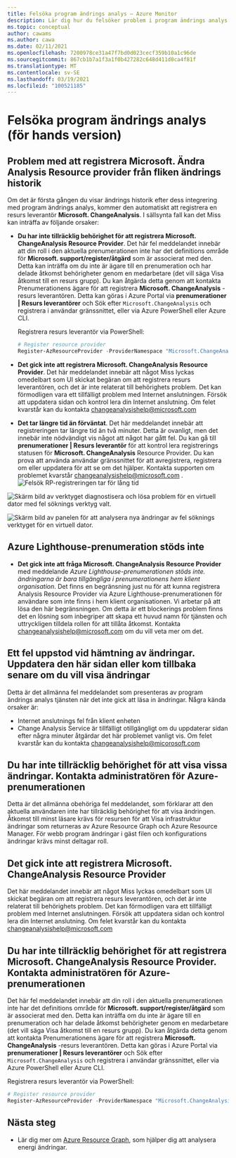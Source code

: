 ```yaml
---
title: Felsöka program ändrings analys – Azure Monitor
description: Lär dig hur du felsöker problem i program ändrings analys.
ms.topic: conceptual
author: cawams
ms.author: cawa
ms.date: 02/11/2021
ms.openlocfilehash: 7200978ce31a47f7bd0d023cecf359b10a1c96de
ms.sourcegitcommit: 867cb1b7a1f3a1f0b427282c648d411d0ca4f81f
ms.translationtype: MT
ms.contentlocale: sv-SE
ms.lasthandoff: 03/19/2021
ms.locfileid: "100521185"
---
```

# <a name="troubleshoot-application-change-analysis-preview"></a>Felsöka program ändrings analys (för hands version)

## <a name="having-trouble-registering-microsoft-change-analysis-resource-provider-from-change-history-tab"></a>Problem med att registrera Microsoft. Ändra Analysis Resource provider från fliken ändrings historik

Om det är första gången du visar ändrings historik efter dess integrering med program ändrings analys, kommer den automatiskt att registrera en resurs leverantör **Microsoft. ChangeAnalysis**. I sällsynta fall kan det Miss kan inträffa av följande orsaker:

- **Du har inte tillräcklig behörighet för att registrera Microsoft. ChangeAnalysis Resource Provider**. Det här fel meddelandet innebär att din roll i den aktuella prenumerationen inte har det definitions område för **Microsoft. support/register/åtgärd** som är associerat med den. Detta kan inträffa om du inte är ägare till en prenumeration och har delade åtkomst behörigheter genom en medarbetare (det vill säga Visa åtkomst till en resurs grupp). Du kan åtgärda detta genom att kontakta Prenumerationens ägare för att registrera **Microsoft. ChangeAnalysis** -resurs leverantören. Detta kan göras i Azure Portal via **prenumerationer | Resurs leverantörer** och Sök efter ```Microsoft.ChangeAnalysis``` och registrera i användar gränssnittet, eller via Azure PowerShell eller Azure CLI.

    Registrera resurs leverantör via PowerShell:
    ```PowerShell
    # Register resource provider
    Register-AzResourceProvider -ProviderNamespace "Microsoft.ChangeAnalysis"
    ```

- **Det gick inte att registrera Microsoft. ChangeAnalysis Resource Provider**. Det här meddelandet innebär att något Miss lyckas omedelbart som UI skickat begäran om att registrera resurs leverantören, och det är inte relaterat till behörighets problem. Det kan förmodligen vara ett tillfälligt problem med Internet anslutningen. Försök att uppdatera sidan och kontrol lera din Internet anslutning. Om felet kvarstår kan du kontakta changeanalysishelp@microsoft.com

- **Det tar längre tid än förväntat**. Det här meddelandet innebär att registreringen tar längre tid än två minuter. Detta är ovanligt, men det innebär inte nödvändigt vis något att något har gått fel. Du kan gå till **prenumerationer | Resurs leverantör** för att kontrol lera registrerings statusen för **Microsoft. ChangeAnalysis** Resource Provider. Du kan prova att använda användar gränssnittet för att avregistrera, registrera om eller uppdatera för att se om det hjälper. Kontakta supporten om problemet kvarstår changeanalysishelp@microsoft.com .
    ![Felsök RP-registreringen tar för lång tid](./media/change-analysis/troubleshoot-registration-taking-too-long.png)

![Skärm bild av verktyget diagnostisera och lösa problem för en virtuell dator med fel söknings verktyg valt.](./media/change-analysis/vm-dnsp-troubleshootingtools.png)

![Skärm bild av panelen för att analysera nya ändringar av fel söknings verktyget för en virtuell dator.](./media/change-analysis/analyze-recent-changes.png)

## <a name="azure-lighthouse-subscription-is-not-supported"></a>Azure Lighthouse-prenumeration stöds inte

- **Det gick inte att fråga Microsoft. ChangeAnalysis Resource Provider** med meddelande *Azure Lighthouse-prenumerationen stöds inte. ändringarna är bara tillgängliga i prenumerationens hem klient organisation*. Det finns en begränsning just nu för att kunna registrera Analysis Resource Provider via Azure Lighthouse-prenumerationen för användare som inte finns i hem klient organisationen. Vi arbetar på att lösa den här begränsningen. Om detta är ett blockerings problem finns det en lösning som inbegriper att skapa ett huvud namn för tjänsten och uttryckligen tilldela rollen för att tillåta åtkomst.  Kontakta changeanalysishelp@microsoft.com om du vill veta mer om det.

## <a name="an-error-occurred-while-getting-changes-please-refresh-this-page-or-come-back-later-to-view-changes"></a>Ett fel uppstod vid hämtning av ändringar. Uppdatera den här sidan eller kom tillbaka senare om du vill visa ändringar

Detta är det allmänna fel meddelandet som presenteras av program ändrings analys tjänsten när det inte gick att läsa in ändringar. Några kända orsaker är:

- Internet anslutnings fel från klient enheten
- Change Analysis Service är tillfälligt otillgängligt om du uppdaterar sidan efter några minuter åtgärdar det här problemet vanligt vis. Om felet kvarstår kan du kontakta changeanalysishelp@micorosoft.com

## <a name="you-dont-have-enough-permissions-to-view-some-changes-contact-your-azure-subscription-administrator"></a>Du har inte tillräcklig behörighet för att visa vissa ändringar. Kontakta administratören för Azure-prenumerationen

Detta är det allmänna obehöriga fel meddelandet, som förklarar att den aktuella användaren inte har tillräcklig behörighet för att visa ändringen. Åtkomst till minst läsare krävs för resursen för att Visa infrastruktur ändringar som returneras av Azure Resource Graph och Azure Resource Manager. För webb program ändringar i gäst filen och konfigurations ändringar krävs minst deltagar roll.

## <a name="failed-to-register-microsoftchangeanalysis-resource-provider"></a>Det gick inte att registrera Microsoft. ChangeAnalysis Resource Provider

Det här meddelandet innebär att något Miss lyckas omedelbart som UI skickat begäran om att registrera resurs leverantören, och det är inte relaterat till behörighets problem. Det kan förmodligen vara ett tillfälligt problem med Internet anslutningen. Försök att uppdatera sidan och kontrol lera din Internet anslutning. Om felet kvarstår kan du kontakta changeanalysishelp@microsoft.com

## <a name="you-dont-have-enough-permissions-to-register-microsoftchangeanalysis-resource-provider-contact-your-azure-subscription-administrator"></a>Du har inte tillräcklig behörighet för att registrera Microsoft. ChangeAnalysis Resource Provider. Kontakta administratören för Azure-prenumerationen

Det här fel meddelandet innebär att din roll i den aktuella prenumerationen inte har det definitions område för **Microsoft. support/register/åtgärd** som är associerat med den. Detta kan inträffa om du inte är ägare till en prenumeration och har delade åtkomst behörigheter genom en medarbetare (det vill säga Visa åtkomst till en resurs grupp). Du kan åtgärda detta genom att kontakta Prenumerationens ägare för att registrera **Microsoft. ChangeAnalysis** -resurs leverantören. Detta kan göras i Azure Portal via **prenumerationer | Resurs leverantörer** och Sök efter ```Microsoft.ChangeAnalysis``` och registrera i användar gränssnittet, eller via Azure PowerShell eller Azure CLI.

Registrera resurs leverantör via PowerShell:

```PowerShell
# Register resource provider
Register-AzResourceProvider -ProviderNamespace "Microsoft.ChangeAnalysis"
```

## <a name="next-steps"></a>Nästa steg

- Lär dig mer om [Azure Resource Graph](../../governance/resource-graph/overview.md), som hjälper dig att analysera energi ändringar.